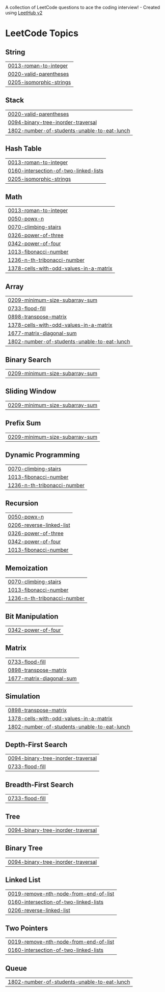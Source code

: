 A collection of LeetCode questions to ace the coding interview! - Created using [LeetHub v2](https://github.com/arunbhardwaj/LeetHub-2.0)
<!---LeetCode Topics Start-->
# LeetCode Topics
## String
|  |
| ------- |
| [0013-roman-to-integer](https://github.com/karanpatil5675/Leetcode/tree/master/0013-roman-to-integer) |
| [0020-valid-parentheses](https://github.com/karanpatil5675/Leetcode/tree/master/0020-valid-parentheses) |
| [0205-isomorphic-strings](https://github.com/karanpatil5675/Leetcode/tree/master/0205-isomorphic-strings) |
## Stack
|  |
| ------- |
| [0020-valid-parentheses](https://github.com/karanpatil5675/Leetcode/tree/master/0020-valid-parentheses) |
| [0094-binary-tree-inorder-traversal](https://github.com/karanpatil5675/Leetcode/tree/master/0094-binary-tree-inorder-traversal) |
| [1802-number-of-students-unable-to-eat-lunch](https://github.com/karanpatil5675/Leetcode/tree/master/1802-number-of-students-unable-to-eat-lunch) |
## Hash Table
|  |
| ------- |
| [0013-roman-to-integer](https://github.com/karanpatil5675/Leetcode/tree/master/0013-roman-to-integer) |
| [0160-intersection-of-two-linked-lists](https://github.com/karanpatil5675/Leetcode/tree/master/0160-intersection-of-two-linked-lists) |
| [0205-isomorphic-strings](https://github.com/karanpatil5675/Leetcode/tree/master/0205-isomorphic-strings) |
## Math
|  |
| ------- |
| [0013-roman-to-integer](https://github.com/karanpatil5675/Leetcode/tree/master/0013-roman-to-integer) |
| [0050-powx-n](https://github.com/karanpatil5675/Leetcode/tree/master/0050-powx-n) |
| [0070-climbing-stairs](https://github.com/karanpatil5675/Leetcode/tree/master/0070-climbing-stairs) |
| [0326-power-of-three](https://github.com/karanpatil5675/Leetcode/tree/master/0326-power-of-three) |
| [0342-power-of-four](https://github.com/karanpatil5675/Leetcode/tree/master/0342-power-of-four) |
| [1013-fibonacci-number](https://github.com/karanpatil5675/Leetcode/tree/master/1013-fibonacci-number) |
| [1236-n-th-tribonacci-number](https://github.com/karanpatil5675/Leetcode/tree/master/1236-n-th-tribonacci-number) |
| [1378-cells-with-odd-values-in-a-matrix](https://github.com/karanpatil5675/Leetcode/tree/master/1378-cells-with-odd-values-in-a-matrix) |
## Array
|  |
| ------- |
| [0209-minimum-size-subarray-sum](https://github.com/karanpatil5675/Leetcode/tree/master/0209-minimum-size-subarray-sum) |
| [0733-flood-fill](https://github.com/karanpatil5675/Leetcode/tree/master/0733-flood-fill) |
| [0898-transpose-matrix](https://github.com/karanpatil5675/Leetcode/tree/master/0898-transpose-matrix) |
| [1378-cells-with-odd-values-in-a-matrix](https://github.com/karanpatil5675/Leetcode/tree/master/1378-cells-with-odd-values-in-a-matrix) |
| [1677-matrix-diagonal-sum](https://github.com/karanpatil5675/Leetcode/tree/master/1677-matrix-diagonal-sum) |
| [1802-number-of-students-unable-to-eat-lunch](https://github.com/karanpatil5675/Leetcode/tree/master/1802-number-of-students-unable-to-eat-lunch) |
## Binary Search
|  |
| ------- |
| [0209-minimum-size-subarray-sum](https://github.com/karanpatil5675/Leetcode/tree/master/0209-minimum-size-subarray-sum) |
## Sliding Window
|  |
| ------- |
| [0209-minimum-size-subarray-sum](https://github.com/karanpatil5675/Leetcode/tree/master/0209-minimum-size-subarray-sum) |
## Prefix Sum
|  |
| ------- |
| [0209-minimum-size-subarray-sum](https://github.com/karanpatil5675/Leetcode/tree/master/0209-minimum-size-subarray-sum) |
## Dynamic Programming
|  |
| ------- |
| [0070-climbing-stairs](https://github.com/karanpatil5675/Leetcode/tree/master/0070-climbing-stairs) |
| [1013-fibonacci-number](https://github.com/karanpatil5675/Leetcode/tree/master/1013-fibonacci-number) |
| [1236-n-th-tribonacci-number](https://github.com/karanpatil5675/Leetcode/tree/master/1236-n-th-tribonacci-number) |
## Recursion
|  |
| ------- |
| [0050-powx-n](https://github.com/karanpatil5675/Leetcode/tree/master/0050-powx-n) |
| [0206-reverse-linked-list](https://github.com/karanpatil5675/Leetcode/tree/master/0206-reverse-linked-list) |
| [0326-power-of-three](https://github.com/karanpatil5675/Leetcode/tree/master/0326-power-of-three) |
| [0342-power-of-four](https://github.com/karanpatil5675/Leetcode/tree/master/0342-power-of-four) |
| [1013-fibonacci-number](https://github.com/karanpatil5675/Leetcode/tree/master/1013-fibonacci-number) |
## Memoization
|  |
| ------- |
| [0070-climbing-stairs](https://github.com/karanpatil5675/Leetcode/tree/master/0070-climbing-stairs) |
| [1013-fibonacci-number](https://github.com/karanpatil5675/Leetcode/tree/master/1013-fibonacci-number) |
| [1236-n-th-tribonacci-number](https://github.com/karanpatil5675/Leetcode/tree/master/1236-n-th-tribonacci-number) |
## Bit Manipulation
|  |
| ------- |
| [0342-power-of-four](https://github.com/karanpatil5675/Leetcode/tree/master/0342-power-of-four) |
## Matrix
|  |
| ------- |
| [0733-flood-fill](https://github.com/karanpatil5675/Leetcode/tree/master/0733-flood-fill) |
| [0898-transpose-matrix](https://github.com/karanpatil5675/Leetcode/tree/master/0898-transpose-matrix) |
| [1677-matrix-diagonal-sum](https://github.com/karanpatil5675/Leetcode/tree/master/1677-matrix-diagonal-sum) |
## Simulation
|  |
| ------- |
| [0898-transpose-matrix](https://github.com/karanpatil5675/Leetcode/tree/master/0898-transpose-matrix) |
| [1378-cells-with-odd-values-in-a-matrix](https://github.com/karanpatil5675/Leetcode/tree/master/1378-cells-with-odd-values-in-a-matrix) |
| [1802-number-of-students-unable-to-eat-lunch](https://github.com/karanpatil5675/Leetcode/tree/master/1802-number-of-students-unable-to-eat-lunch) |
## Depth-First Search
|  |
| ------- |
| [0094-binary-tree-inorder-traversal](https://github.com/karanpatil5675/Leetcode/tree/master/0094-binary-tree-inorder-traversal) |
| [0733-flood-fill](https://github.com/karanpatil5675/Leetcode/tree/master/0733-flood-fill) |
## Breadth-First Search
|  |
| ------- |
| [0733-flood-fill](https://github.com/karanpatil5675/Leetcode/tree/master/0733-flood-fill) |
## Tree
|  |
| ------- |
| [0094-binary-tree-inorder-traversal](https://github.com/karanpatil5675/Leetcode/tree/master/0094-binary-tree-inorder-traversal) |
## Binary Tree
|  |
| ------- |
| [0094-binary-tree-inorder-traversal](https://github.com/karanpatil5675/Leetcode/tree/master/0094-binary-tree-inorder-traversal) |
## Linked List
|  |
| ------- |
| [0019-remove-nth-node-from-end-of-list](https://github.com/karanpatil5675/Leetcode/tree/master/0019-remove-nth-node-from-end-of-list) |
| [0160-intersection-of-two-linked-lists](https://github.com/karanpatil5675/Leetcode/tree/master/0160-intersection-of-two-linked-lists) |
| [0206-reverse-linked-list](https://github.com/karanpatil5675/Leetcode/tree/master/0206-reverse-linked-list) |
## Two Pointers
|  |
| ------- |
| [0019-remove-nth-node-from-end-of-list](https://github.com/karanpatil5675/Leetcode/tree/master/0019-remove-nth-node-from-end-of-list) |
| [0160-intersection-of-two-linked-lists](https://github.com/karanpatil5675/Leetcode/tree/master/0160-intersection-of-two-linked-lists) |
## Queue
|  |
| ------- |
| [1802-number-of-students-unable-to-eat-lunch](https://github.com/karanpatil5675/Leetcode/tree/master/1802-number-of-students-unable-to-eat-lunch) |
<!---LeetCode Topics End-->